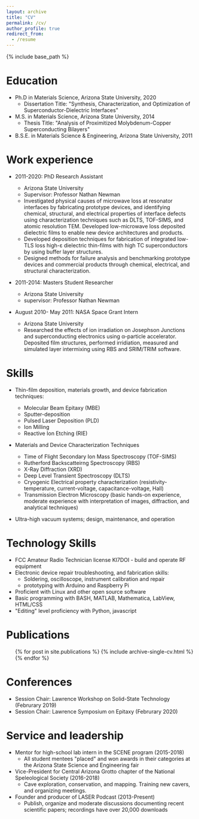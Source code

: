 ```yaml
---
layout: archive
title: "CV"
permalink: /cv/
author_profile: true
redirect_from:
  - /resume
---
```


{% include base_path %}

Education
======
* Ph.D in Materials Science, Arizona State University, 2020
  * Dissertation Title: "Synthesis, Characterization, and Optimization of Superconductor-Dielectric Interfaces"
* M.S. in Materials Science, Arizona State University, 2014
  * Thesis Title: "Analysis of Proximitized Molybdenum-Copper Superconducting Bilayers"
* B.S.E. in Materials Science & Engineering, Arizona State University, 2011

Work experience
======
* 2011-2020: PhD Research Assistant
  * Arizona State University
  * Supervisor: Professor Nathan Newman
  * Investigated physical causes of microwave loss at resonator interfaces by fabricating prototype devices, and identifying chemical, structural, and electrical properties of interface defects using characterization techniques such as DLTS, TOF-SIMS, and atomic resolution TEM. Developed low-microwave loss deposited dielectric films to enable new device architectures and products.
  * Developed deposition techniques for fabrication of integrated low-TLS loss high-ε dielectric thin-films with high TC superconductors by using buffer layer structures. 
  *	Designed methods for failure analysis and benchmarking prototype devices and commercial products through chemical, electrical, and structural characterization.

* 2011-2014: Masters Student Researcher
  * Arizona State University
  * supervisor: Professor Nathan Newman

* August 2010- May 2011: NASA Space Grant Intern
  * Arizona State University
  * Researched the effects of ion irradiation on Josephson Junctions and superconducting electronics using α-particle accelerator. Deposited film structures, performed irridiation, measured and simulated layer intermixing using RBS and SRIM/TRIM software.

  
Skills
======
* Thin-film deposition, materials growth, and device fabrication techniques: 
  * Molecular Beam Epitaxy (MBE)
  * Sputter-deposition
  * Pulsed Laser Deposition (PLD)
  * Ion Milling
  * Reactive Ion Etching (RIE)
  
* Materials and Device Characterization Techniques
  * Time of Flight Secondary Ion Mass Spectroscopy (TOF-SIMS)
  * Rutherford Backscatteirng Spectroscopy (RBS) 
  * X-Ray Diffraction (XRD)
  * Deep Level Transient Spectroscopy (DLTS)
  * Cryogenic Electrical property characterization (resistivity-temperature, current-voltage, capacitance-voltage, Hall)
  * Transmission Electron Microscopy (basic hands-on experience, moderate experience with interpretation of images, diffraction, and analytical techniques)
* Ultra-high vacuum systems; design, maintenance, and operation

Technology Skills
======
* FCC Amateur Radio Technician license KI7DOI - build and operate RF equipment
* Electronic device repair troubleshooting, and fabrication skills:
  * Soldering, oscilloscope, instrument calibration and repair
  * prototyping with Arduino and Raspberry Pi
* Proficient with Linux and other open source software
* Basic programming with BASH, MATLAB, Mathematica, LabView, HTML/CSS
* "Editing" level proficiency with Python, javascript

Publications
======
  <ul>{% for post in site.publications %}
    {% include archive-single-cv.html %}
  {% endfor %}</ul>
  
Conferences
======
* Session Chair: Lawrence Workshop on Solid-State Technology (Februrary 2019)
* Session Chair: Lawrence Symposium on Epitaxy (Februrary 2020)


Service and leadership
======
* Mentor for high-school lab intern in the SCENE program (2015-2018)
  * All student mentees "placed" and won awards in their categories at the Arizona State Science and Engineering fair
* Vice-President for Central Arizona Grotto chapter of the National Speleological Society (2016-2018)
  * Cave exploration, conservation, and mapping. Training new cavers, and organizing meetings.
* Founder and producer of LASER Podcast (2013-Present)
  * Publish, organize and moderate discussions documenting recent scientific papers; recordings have over 20,000 downloads
